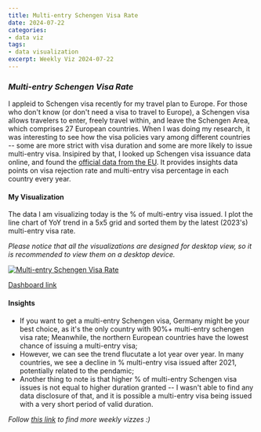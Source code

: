 ```yaml
---
title: Multi-entry Schengen Visa Rate
date: 2024-07-22
categories:
- data viz
tags:
- data visualization
excerpt: Weekly Viz 2024-07-22
---
```


### *Multi-entry Schengen Visa Rate*

I appleid to Schengen visa recently for my travel plan to Europe. For those who don't know (or don't need a visa to travel to Europe), a Schengen visa allows travelers to enter, freely travel within, and leave the Schengen Area, which comprises 27 European countries. When I was doing my research, it was interesting to see how the visa policies vary among different countries -- some are more strict with visa duration and some are more likely to issue multi-entry visa. Insipired by that, I looked up Schengen visa issuance data online, and found the [official data from the EU](https://home-affairs.ec.europa.eu/policies/schengen-borders-and-visa/visa-policy/short-stay-visas-issued-schengen-countries_en). It provides insights data points on visa rejection rate and multi-entry visa percentage in each country every year.  

#### My Visualization

The data I am visualizing today is the % of multi-entry visa issued. I plot the line chart of YoY trend in a 5x5 grid and sorted them by the latest (2023's) multi-entry visa rate.  

*Please notice that all the visualizations are designed for desktop view, so it is recommended to view them on a desktop device.*  

<div class='tableauPlaceholder' id='viz1721707921124' style='position: relative'>
  <noscript><a href='#'>
    <img alt='Multi-entry Schengen Visa Rate ' src='https:&#47;&#47;public.tableau.com&#47;static&#47;images&#47;20&#47;20240722Multi-entrySchengenVisaRate&#47;Multi-entrySchengenVisaRate&#47;1_rss.png' style='border: none' />
  </a></noscript>
  <object class='tableauViz'  style='display:none;'>
    <param name='host_url' value='https%3A%2F%2Fpublic.tableau.com%2F' />
    <param name='embed_code_version' value='3' />
    <param name='site_root' value='' />
    <param name='name' value='20240722Multi-entrySchengenVisaRate&#47;Multi-entrySchengenVisaRate' />
    <param name='tabs' value='no' />
    <param name='toolbar' value='yes' />
    <param name='static_image' value='https:&#47;&#47;public.tableau.com&#47;static&#47;images&#47;20&#47;20240722Multi-entrySchengenVisaRate&#47;Multi-entrySchengenVisaRate&#47;1.png' />
    <param name='animate_transition' value='yes' />
    <param name='display_static_image' value='yes' />
    <param name='display_spinner' value='yes' />
    <param name='display_overlay' value='yes' />
    <param name='display_count' value='yes' />
    <param name='language' value='en-US' />
    <param name='filter' value='publish=yes' />
  </object></div>         
  <script type='text/javascript'>  
    var divElement = document.getElementById('viz1721707921124');      
    var vizElement = divElement.getElementsByTagName('object')[0];            
    if ( divElement.offsetWidth > 800 ) { vizElement.style.width='800px';vizElement.style.height='627px';} else if ( divElement.offsetWidth > 500 ) { vizElement.style.width='800px';vizElement.style.height='627px';} else { vizElement.style.width='100%';vizElement.style.height='727px';}                 
    var scriptElement = document.createElement('script');               
    scriptElement.src = 'https://public.tableau.com/javascripts/api/viz_v1.js';       
    vizElement.parentNode.insertBefore(scriptElement, vizElement);           
  </script>

[Dashboard link](https://public.tableau.com/views/20240722Multi-entrySchengenVisaRate/Multi-entrySchengenVisaRate?:language=en-US&publish=yes&:sid=&:redirect=auth&:display_count=n&:origin=viz_share_link)
  
#### Insights
* If you want to get a multi-entry Schengen visa, Germany might be your best choice, as it's the only country with 90%+ multi-entry schengen visa rate; Meanwhile, the northern European countries have the lowest chance of issuing a multi-entry visa;  
* However, we can see the trend flucutate a lot year over year. In many countries, we see a decline in % multi-entry visa issued after 2021, potentially related to the pendamic;
* Another thing to note is that higher % of multi-entry Schengen visa issues is not equal to higher duration granted -- I wasn't able to find any data disclosure of that, and it is possible a multi-entry visa being issued with a very short period of valid duration.  
  
*Follow [this link](https://yudong-94.github.io/personal-website/project/WeeklyViz2024/) to find more weekly vizzes :)*
